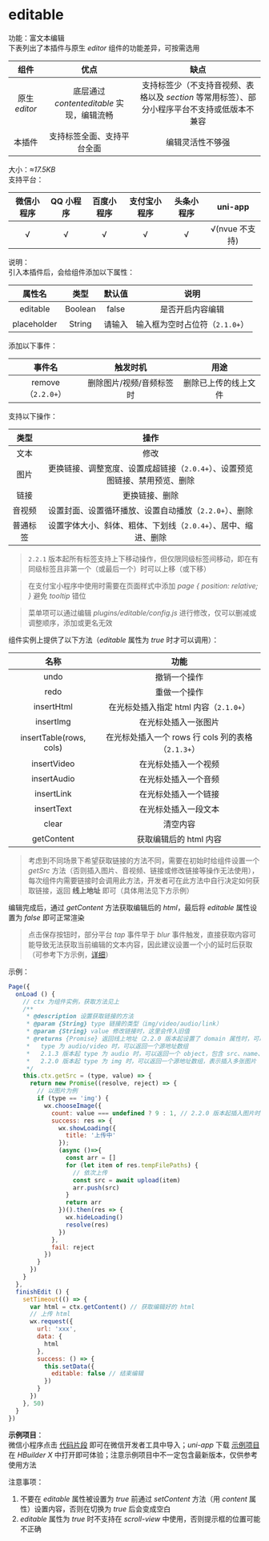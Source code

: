 # editable
功能：富文本编辑  
下表列出了本插件与原生 *editor* 组件的功能差异，可按需选用

| 组件 | 优点 | 缺点 |
|:---:|:---:|:---:|
| 原生 *editor* | 底层通过 *contenteditable* 实现，编辑流畅 | 支持标签少（不支持音视频、表格以及 *section* 等常用标签）、部分小程序平台不支持或低版本不兼容 |
| 本插件 | 支持标签全面、支持平台全面 | 编辑灵活性不够强 |

大小：*≈17.5KB*  
支持平台：  

| 微信小程序 | QQ 小程序 | 百度小程序 | 支付宝小程序 | 头条小程序 | uni-app |
|:---:|:---:|:---:|:---:|:---:|:---:|
| √ | √ | √ | √ | √ | √(nvue 不支持) |

说明：  
引入本插件后，会给组件添加以下属性：  

| 属性名 | 类型 | 默认值 | 说明 |
|:---:|:---:|:---:|:---:|
| editable | Boolean | false | 是否开启内容编辑 |
| placeholder | String | 请输入 | 输入框为空时占位符（`2.1.0+`） |

添加以下事件：  

| 事件名 | 触发时机 | 用途 |
|:---:|:---:|:---:|
| remove（`2.2.0+`） | 删除图片/视频/音频标签时 | 删除已上传的线上文件 |

支持以下操作：  

| 类型 | 操作 |
|:---:|:---:|
| 文本 | 修改 |
| 图片 | 更换链接、调整宽度、设置成超链接（`2.0.4+`）、设置预览图链接、禁用预览、删除 |
| 链接 | 更换链接、删除 |
| 音视频 | 设置封面、设置循环播放、设置自动播放（`2.2.0+`）、删除 |
| 普通标签 | 设置字体大小、斜体、粗体、下划线（`2.0.4+`）、居中、缩进、删除 |

> `2.2.1` 版本起所有标签支持上下移动操作，但仅限同级标签间移动，即在有同级标签且非第一个（或最后一个）时可以上移（或下移）

> 在支付宝小程序中使用时需要在页面样式中添加 *page { position: relative; }* 避免 *tooltip* 错位

> 菜单项可以通过编辑 *plugins/editable/config.js* 进行修改，仅可以删减或调整顺序，添加或更名无效

组件实例上提供了以下方法（*editable* 属性为 *true* 时才可以调用）：  

| 名称 | 功能 |
|:---:|:---:|
| undo | 撤销一个操作 |
| redo | 重做一个操作 |
| insertHtml | 在光标处插入指定 html 内容（`2.1.0+`） |
| insertImg | 在光标处插入一张图片 |
| insertTable(rows, cols) | 在光标处插入一个 rows 行 cols 列的表格（`2.1.3+`） |
| insertVideo | 在光标处插入一个视频 |
| insertAudio | 在光标处插入一个音频 |
| insertLink | 在光标处插入一个链接 |
| insertText | 在光标处插入一段文本 |
| clear | 清空内容 |
| getContent | 获取编辑后的 html 内容 |

> 考虑到不同场景下希望获取链接的方法不同，需要在初始时给组件设置一个 *getSrc* 方法（否则插入图片、音视频、链接或修改链接等操作无法使用），每次组件内需要链接时会调用此方法，开发者可在此方法中自行决定如何获取链接，返回 **线上地址** 即可（具体用法见下方示例）  

编辑完成后，通过 *getContent* 方法获取编辑后的 *html*，最后将 *editable* 属性设置为 *false* 即可正常渲染  

> 点击保存按钮时，部分平台 *tap* 事件早于 *blur* 事件触发，直接获取内容可能导致无法获取当前编辑的文本内容，因此建议设置一个小的延时后获取（可参考下方示例，[详细](https://github.com/jin-yufeng/mp-html/issues/368)）  

示例：  
```javascript
Page({
  onLoad () {
    // ctx 为组件实例，获取方法见上
    /**
     * @description 设置获取链接的方法
     * @param {String} type 链接的类型（img/video/audio/link）
     * @param {String} value 修改链接时，这里会传入旧值
     * @returns {Promise} 返回线上地址（2.2.0 版本起设置了 domain 属性时，可以缺省主域名）
     *   type 为 audio/video 时，可以返回一个源地址数组
     *   2.1.3 版本起 type 为 audio 时，可以返回一个 object，包含 src、name、author、poster 等字段
     *   2.2.0 版本起 type 为 img 时，可以返回一个源地址数组，表示插入多张图片（修改链接时仅限一张）
     */
    this.ctx.getSrc = (type, value) => {
      return new Promise((resolve, reject) => {
        // 以图片为例
        if (type == 'img') {
          wx.chooseImage({
            count: value === undefined ? 9 : 1, // 2.2.0 版本起插入图片时支持多张（修改图片链接时仅限一张）
            success: res => {
              wx.showLoading({
                title: '上传中'
              });
              (async ()=>{
                const arr = []
                for (let item of res.tempFilePaths) {
                  // 依次上传
                  const src = await upload(item)
                  arr.push(src)
                }
                return arr
              })().then(res => {
                wx.hideLoading()
                resolve(res)
              })
            },
            fail: reject
          })
        }
      })
    }
  },
  finishEdit () {
    setTimeout(() => {
      var html = ctx.getContent() // 获取编辑好的 html
      // 上传 html
      wx.request({
        url: 'xxx',
        data: {
          html
        },
        success: () => {
          this.setData({
            editable: false // 结束编辑
          })
        }
      })
    }, 50)
  }
})
```

**示例项目**：  
微信小程序点击 [代码片段](https://developers.weixin.qq.com/s/GFbJKum77eBy) 即可在微信开发者工具中导入；*uni-app* 下载 [示例项目](https://mp-html.oss-cn-hangzhou.aliyuncs.com/editable.zip) 在 *HBuilder X* 中打开即可体验；注意示例项目中不一定包含最新版本，仅供参考使用方法  

注意事项：  
1. 不要在 *editable* 属性被设置为 *true* 前通过 *setContent* 方法（用 *content* 属性）设置内容，否则在切换为 *true* 后会变成空白  
2. *editable* 属性为 *true* 时不支持在 *scroll-view* 中使用，否则提示框的位置可能不正确  
